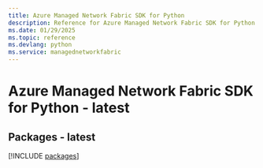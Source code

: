 ```yaml
---
title: Azure Managed Network Fabric SDK for Python
description: Reference for Azure Managed Network Fabric SDK for Python
ms.date: 01/29/2025
ms.topic: reference
ms.devlang: python
ms.service: managednetworkfabric
---
```

# Azure Managed Network Fabric SDK for Python - latest
## Packages - latest
[!INCLUDE [packages](managed-network-fabric-index.md)]